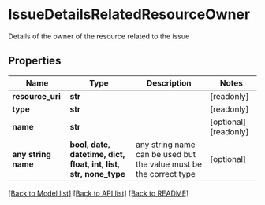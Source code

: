 # IssueDetailsRelatedResourceOwner

Details of the owner of the resource related to the issue

## Properties
Name | Type | Description | Notes
------------ | ------------- | ------------- | -------------
**resource_uri** | **str** |  | [readonly] 
**type** | **str** |  | [readonly] 
**name** | **str** |  | [optional] [readonly] 
**any string name** | **bool, date, datetime, dict, float, int, list, str, none_type** | any string name can be used but the value must be the correct type | [optional]

[[Back to Model list]](../README.md#documentation-for-models) [[Back to API list]](../README.md#documentation-for-api-endpoints) [[Back to README]](../README.md)


